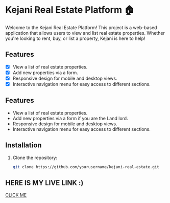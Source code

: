 # Kejani Real Estate Platform 🏠

Welcome to the Kejani Real Estate Platform! This project is a web-based application that allows users to view and list real estate properties. Whether you're looking to rent, buy, or list a property, Kejani is here to help!

## Features

- [x] View a list of real estate properties.
- [x] Add new properties via a form.
- [x] Responsive design for mobile and desktop views.
- [x] Interactive navigation menu for easy access to different sections.

## Features

- View a list of real estate properties.
- Add new properties via a form if you are the Land lord.
- Responsive design for mobile and desktop views.
- Interactive navigation menu for easy access to different sections.

## Installation

1. Clone the repository:
   ```bash
   git clone https://github.com/yourusername/kejani-real-estate.git
   ```

## HERE IS MY LIVE LINK :)

[CLICK ME ](https://rental-ruddy-theta.vercel.app/)
